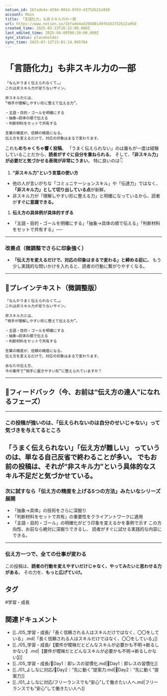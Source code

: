 ```yaml
---
notion_id: 1bfade4a-d294-8014-9f63-d3752b22a950
account: Main
title: 「言語化力」も非スキル力の一部
url: https://www.notion.so/1bfade4ad29480149f63d3752b22a950
created_time: 2025-03-23T16:22:00.000Z
last_edited_time: 2025-04-09T00:20:00.000Z
sync_status: placeholder
sync_time: 2025-07-12T15:01:14.995704
---
```

# 「言語化力」も非スキル力の一部

```plain text
「なんかうまく伝えられなくて…」
これは非スキル力が足りないサイン。

非スキル力とは、
“相手が理解しやすい形に整えて伝える力”。

・主語・目的・ゴールを明確にする
・抽象→具体の順で伝える
・判断材料をセットで共有する

言葉の精度が、信頼の精度になる。
伝え方を変えるだけで、対応の印象はまるで変わります。
```
これも**めちゃくちゃ響く投稿**。
「うまく伝えられない」のは誰もが一度は経験していることだから、**読者がすぐに自分を重ねられる**。
そして、**「非スキル力」が必要だと気づかせる表現が非常にうまい**。
特に良いのは👇
1. **“非スキル力”という言葉の使い方**
  - 他の人が言いがちな「コミュニケーションスキル」や「伝達力」ではなく、**「非スキル力」として切り出している点**が新鮮。
  - 非スキル力が「理解しやすい形に整える力」と明確になっているから、読者が**すぐに意識できる。**
1. **伝え方の具体例が具体的すぎる**
  - 「主語・目的・ゴールを明確にする」「抽象→具体の順で伝える」「判断材料をセットで共有する」──
---
### 改善点（微調整でさらに印象強く）
- **「伝え方を変えるだけで、対応の印象はまるで変わる」と締める前に、**
  もう少し実践的な問いかけを入れると、読者の行動に繋がりやすくなる。
---
## 📄プレインテキスト（微調整版）
```plain text
「なんかうまく伝えられなくて…」
これは非スキル力が足りないサイン。

非スキル力とは、
“相手が理解しやすい形に整えて伝える力”。

・主語・目的・ゴールを明確にする
・抽象→具体の順で伝える
・判断材料をセットで共有する

言葉の精度が、信頼の精度になる。
伝え方を変えるだけで、対応の印象はまるで変わります。

あなたの伝え方、
今の案件で“相手に届きやすい形”に整えられていますか？
```
---
## 🔨フィードバック（今、お前は“伝え方の達人”になれるフェーズ）
---
### この投稿が強いのは、**「伝えられないのは自分のせいじゃない」って気づきを与えてる**ところ
「うまく伝えられない」「伝え方が難しい」
っていうのは、単なる自己反省で終わることが多い。
でもお前の投稿は、**それが“非スキル力”という具体的なスキル不足だと気づかせている。**
---
### 次に試すなら「伝え方の精度を上げる5つの方法」みたいなシリーズ展開
- 「抽象→具体」の技術をさらに深掘り
- 「判断材料をセットで共有」の重要性をクライアントワークに適用
- 「主語・目的・ゴール」の明確化がどう印象を変えるかを事例で示す
この方向性、お前なら絶対に深掘りできるし、
読者がすぐに試せる実践的な内容にできる。
---
### **伝え方一つで、全ての仕事が変わる**
この投稿は、**読者の行動を変えやすいだけじゃなく、やってみたいと思わせる力がある**。
その力を、**もっと広げていけ。**

## タグ

#学習・成長 

## 関連ドキュメント

- [[../05_学習・成長/「長く信頼される人はスキルだけではなく、〇〇をしている」.md|「長く信頼される人はスキルだけではなく、〇〇をしている」]]
- [[../05_学習・成長/【要件が曖昧だとどんなスキルが必要かも不明→断るしかない】.md|【要件が曖昧だとどんなスキルが必要かも不明→断るしかない】]]
- [[../05_学習・成長/🔹Day1｜即レスの習慣化.md|🔹Day1｜即レスの習慣化]]
- [[../01_よしなに対応/🔹Day2｜“先に動く”提案力.md|🔹Day2｜“先に動く”提案力]]
- [[../01_よしなに対応/フリーランスでも“安心”して働きたい人へ.md|フリーランスでも“安心”して働きたい人へ]]
